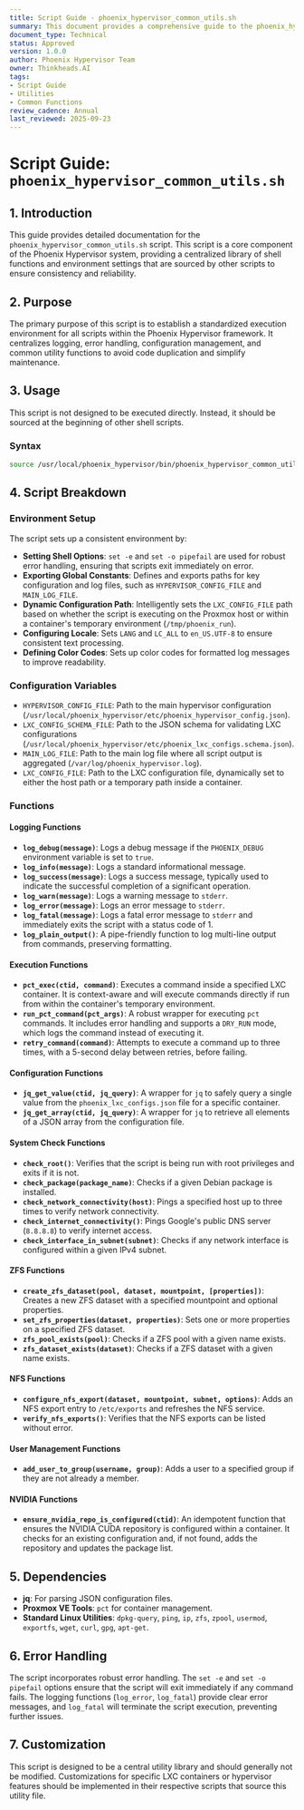 ```yaml
---
title: Script Guide - phoenix_hypervisor_common_utils.sh
summary: This document provides a comprehensive guide to the phoenix_hypervisor_common_utils.sh script, detailing its purpose, usage, and the functions it provides.
document_type: Technical
status: Approved
version: 1.0.0
author: Phoenix Hypervisor Team
owner: Thinkheads.AI
tags:
- Script Guide
- Utilities
- Common Functions
review_cadence: Annual
last_reviewed: 2025-09-23
---
```


# Script Guide: `phoenix_hypervisor_common_utils.sh`

## 1. Introduction

This guide provides detailed documentation for the `phoenix_hypervisor_common_utils.sh` script. This script is a core component of the Phoenix Hypervisor system, providing a centralized library of shell functions and environment settings that are sourced by other scripts to ensure consistency and reliability.

## 2. Purpose

The primary purpose of this script is to establish a standardized execution environment for all scripts within the Phoenix Hypervisor framework. It centralizes logging, error handling, configuration management, and common utility functions to avoid code duplication and simplify maintenance.

## 3. Usage

This script is not designed to be executed directly. Instead, it should be sourced at the beginning of other shell scripts.

### Syntax

```bash
source /usr/local/phoenix_hypervisor/bin/phoenix_hypervisor_common_utils.sh
```

## 4. Script Breakdown

### Environment Setup

The script sets up a consistent environment by:
*   **Setting Shell Options**: `set -e` and `set -o pipefail` are used for robust error handling, ensuring that scripts exit immediately on error.
*   **Exporting Global Constants**: Defines and exports paths for key configuration and log files, such as `HYPERVISOR_CONFIG_FILE` and `MAIN_LOG_FILE`.
*   **Dynamic Configuration Path**: Intelligently sets the `LXC_CONFIG_FILE` path based on whether the script is executing on the Proxmox host or within a container's temporary environment (`/tmp/phoenix_run`).
*   **Configuring Locale**: Sets `LANG` and `LC_ALL` to `en_US.UTF-8` to ensure consistent text processing.
*   **Defining Color Codes**: Sets up color codes for formatted log messages to improve readability.

### Configuration Variables

*   `HYPERVISOR_CONFIG_FILE`: Path to the main hypervisor configuration (`/usr/local/phoenix_hypervisor/etc/phoenix_hypervisor_config.json`).
*   `LXC_CONFIG_SCHEMA_FILE`: Path to the JSON schema for validating LXC configurations (`/usr/local/phoenix_hypervisor/etc/phoenix_lxc_configs.schema.json`).
*   `MAIN_LOG_FILE`: Path to the main log file where all script output is aggregated (`/var/log/phoenix_hypervisor.log`).
*   `LXC_CONFIG_FILE`: Path to the LXC configuration file, dynamically set to either the host path or a temporary path inside a container.

### Functions

#### Logging Functions

*   **`log_debug(message)`**: Logs a debug message if the `PHOENIX_DEBUG` environment variable is set to `true`.
*   **`log_info(message)`**: Logs a standard informational message.
*   **`log_success(message)`**: Logs a success message, typically used to indicate the successful completion of a significant operation.
*   **`log_warn(message)`**: Logs a warning message to `stderr`.
*   **`log_error(message)`**: Logs an error message to `stderr`.
*   **`log_fatal(message)`**: Logs a fatal error message to `stderr` and immediately exits the script with a status code of 1.
*   **`log_plain_output()`**: A pipe-friendly function to log multi-line output from commands, preserving formatting.

#### Execution Functions

*   **`pct_exec(ctid, command)`**: Executes a command inside a specified LXC container. It is context-aware and will execute commands directly if run from within the container's temporary environment.
*   **`run_pct_command(pct_args)`**: A robust wrapper for executing `pct` commands. It includes error handling and supports a `DRY_RUN` mode, which logs the command instead of executing it.
*   **`retry_command(command)`**: Attempts to execute a command up to three times, with a 5-second delay between retries, before failing.

#### Configuration Functions

*   **`jq_get_value(ctid, jq_query)`**: A wrapper for `jq` to safely query a single value from the `phoenix_lxc_configs.json` file for a specific container.
*   **`jq_get_array(ctid, jq_query)`**: A wrapper for `jq` to retrieve all elements of a JSON array from the configuration file.

#### System Check Functions

*   **`check_root()`**: Verifies that the script is being run with root privileges and exits if it is not.
*   **`check_package(package_name)`**: Checks if a given Debian package is installed.
*   **`check_network_connectivity(host)`**: Pings a specified host up to three times to verify network connectivity.
*   **`check_internet_connectivity()`**: Pings Google's public DNS server (`8.8.8.8`) to verify internet access.
*   **`check_interface_in_subnet(subnet)`**: Checks if any network interface is configured within a given IPv4 subnet.

#### ZFS Functions

*   **`create_zfs_dataset(pool, dataset, mountpoint, [properties])`**: Creates a new ZFS dataset with a specified mountpoint and optional properties.
*   **`set_zfs_properties(dataset, properties)`**: Sets one or more properties on a specified ZFS dataset.
*   **`zfs_pool_exists(pool)`**: Checks if a ZFS pool with a given name exists.
*   **`zfs_dataset_exists(dataset)`**: Checks if a ZFS dataset with a given name exists.

#### NFS Functions

*   **`configure_nfs_export(dataset, mountpoint, subnet, options)`**: Adds an NFS export entry to `/etc/exports` and refreshes the NFS service.
*   **`verify_nfs_exports()`**: Verifies that the NFS exports can be listed without error.

#### User Management Functions

*   **`add_user_to_group(username, group)`**: Adds a user to a specified group if they are not already a member.

#### NVIDIA Functions

*   **`ensure_nvidia_repo_is_configured(ctid)`**: An idempotent function that ensures the NVIDIA CUDA repository is configured within a container. It checks for an existing configuration and, if not found, adds the repository and updates the package list.

## 5. Dependencies

*   **jq**: For parsing JSON configuration files.
*   **Proxmox VE Tools**: `pct` for container management.
*   **Standard Linux Utilities**: `dpkg-query`, `ping`, `ip`, `zfs`, `zpool`, `usermod`, `exportfs`, `wget`, `curl`, `gpg`, `apt-get`.

## 6. Error Handling

The script incorporates robust error handling. The `set -e` and `set -o pipefail` options ensure that the script will exit immediately if any command fails. The logging functions (`log_error`, `log_fatal`) provide clear error messages, and `log_fatal` will terminate the script execution, preventing further issues.

## 7. Customization

This script is designed to be a central utility library and should generally not be modified. Customizations for specific LXC containers or hypervisor features should be implemented in their respective scripts that source this utility file.